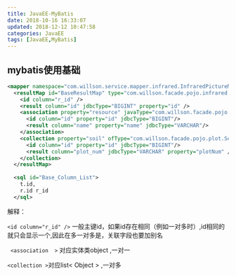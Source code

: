 ```yaml
---
title: JavaEE-MyBatis
date: 2018-10-16 16:33:07
updated: 2018-12-12 10:47:58
categories: JavaEE
tags: [JavaEE,MyBatis]
---
```


## mybatis使用基础

```xml
<mapper namespace="com.willson.service.mapper.infrared.InfraredPictureMapper">
  <resultMap id="BaseResultMap" type="com.willson.facade.pojo.infrared.InfraredPicture">
    <id column="r_id" />
    <result column="id" jdbcType="BIGINT" property="id" />
    <association property="resource" javaType="com.willson.facade.pojo.sys.Resource" columnPrefix="r_" >
      <id column="id" property="id" jdbcType="BIGINT"/>
      <result column="name" property="name" jdbcType="VARCHAR"/>
    </association>
    <collection property="soil" ofType="com.willson.facade.pojo.plot.Soil" columnPrefix="s_">
      <id column="id" property="id" jdbcType="BIGINT"/>
      <result column="plot_num" jdbcType="VARCHAR" property="plotNum" />
    </collection>
  </resultMap>
    
  <sql id="Base_Column_List">
    t.id,
    r.id r_id
  </sql>    
```

解释：

`<id column="r_id" />` 一般主键id，如果id存在相同（例如一对多时）,id相同的就只会显示一个,因此在多一对多是，关联字段也要加别名

` <association  >` 对应实体类object ,一对一

`<collection >`对应list< Object > ,一对多